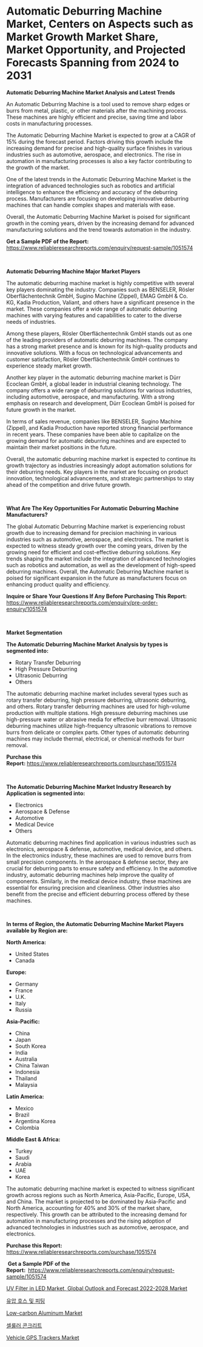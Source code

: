 <p><h1>Automatic Deburring Machine Market, Centers on Aspects such as Market Growth Market Share, Market Opportunity, and Projected Forecasts Spanning from 2024 to 2031</h1></p><p><strong>Automatic Deburring Machine Market Analysis and Latest Trends</strong></p>
<p><p>An Automatic Deburring Machine is a tool used to remove sharp edges or burrs from metal, plastic, or other materials after the machining process. These machines are highly efficient and precise, saving time and labor costs in manufacturing processes.</p><p>The Automatic Deburring Machine Market is expected to grow at a CAGR of 15% during the forecast period. Factors driving this growth include the increasing demand for precise and high-quality surface finishes in various industries such as automotive, aerospace, and electronics. The rise in automation in manufacturing processes is also a key factor contributing to the growth of the market.</p><p>One of the latest trends in the Automatic Deburring Machine Market is the integration of advanced technologies such as robotics and artificial intelligence to enhance the efficiency and accuracy of the deburring process. Manufacturers are focusing on developing innovative deburring machines that can handle complex shapes and materials with ease.</p><p>Overall, the Automatic Deburring Machine Market is poised for significant growth in the coming years, driven by the increasing demand for advanced manufacturing solutions and the trend towards automation in the industry.</p></p>
<p><strong>Get a Sample PDF of the Report:&nbsp;</strong> <a href="https://www.reliableresearchreports.com/enquiry/request-sample/1051574">https://www.reliableresearchreports.com/enquiry/request-sample/1051574</a></p>
<p>&nbsp;</p>
<p><strong>Automatic Deburring Machine Major Market Players</strong></p>
<p><p>The automatic deburring machine market is highly competitive with several key players dominating the industry. Companies such as BENSELER, Rösler Oberflächentechnik GmbH, Sugino Machine (Zippel), EMAG GmbH & Co. KG, Kadia Production, Valiant, and others have a significant presence in the market. These companies offer a wide range of automatic deburring machines with varying features and capabilities to cater to the diverse needs of industries.</p><p>Among these players, Rösler Oberflächentechnik GmbH stands out as one of the leading providers of automatic deburring machines. The company has a strong market presence and is known for its high-quality products and innovative solutions. With a focus on technological advancements and customer satisfaction, Rösler Oberflächentechnik GmbH continues to experience steady market growth.</p><p>Another key player in the automatic deburring machine market is Dürr Ecoclean GmbH, a global leader in industrial cleaning technology. The company offers a wide range of deburring solutions for various industries, including automotive, aerospace, and manufacturing. With a strong emphasis on research and development, Dürr Ecoclean GmbH is poised for future growth in the market.</p><p>In terms of sales revenue, companies like BENSELER, Sugino Machine (Zippel), and Kadia Production have reported strong financial performance in recent years. These companies have been able to capitalize on the growing demand for automatic deburring machines and are expected to maintain their market positions in the future.</p><p>Overall, the automatic deburring machine market is expected to continue its growth trajectory as industries increasingly adopt automation solutions for their deburring needs. Key players in the market are focusing on product innovation, technological advancements, and strategic partnerships to stay ahead of the competition and drive future growth.</p></p>
<p>&nbsp;</p>
<p><strong>What Are The Key Opportunities For Automatic Deburring Machine Manufacturers?</strong></p>
<p><p>The global Automatic Deburring Machine market is experiencing robust growth due to increasing demand for precision machining in various industries such as automotive, aerospace, and electronics. The market is expected to witness steady growth over the coming years, driven by the growing need for efficient and cost-effective deburring solutions. Key trends shaping the market include the integration of advanced technologies such as robotics and automation, as well as the development of high-speed deburring machines. Overall, the Automatic Deburring Machine market is poised for significant expansion in the future as manufacturers focus on enhancing product quality and efficiency.</p></p>
<p><strong>Inquire or Share Your Questions If Any Before Purchasing This Report:</strong> <a href="https://www.reliableresearchreports.com/enquiry/pre-order-enquiry/1051574">https://www.reliableresearchreports.com/enquiry/pre-order-enquiry/1051574</a></p>
<p>&nbsp;</p>
<p><strong>Market Segmentation</strong></p>
<p><strong>The Automatic Deburring Machine Market Analysis by types is segmented into:</strong></p>
<p><ul><li>Rotary Transfer Deburring</li><li>High Pressure Deburring</li><li>Ultrasonic Deburring</li><li>Others</li></ul></p>
<p><p>The automatic deburring machine market includes several types such as rotary transfer deburring, high pressure deburring, ultrasonic deburring, and others. Rotary transfer deburring machines are used for high-volume production with multiple stations. High pressure deburring machines use high-pressure water or abrasive media for effective burr removal. Ultrasonic deburring machines utilize high-frequency ultrasonic vibrations to remove burrs from delicate or complex parts. Other types of automatic deburring machines may include thermal, electrical, or chemical methods for burr removal.</p></p>
<p><strong>Purchase this Report:&nbsp;</strong><a href="https://www.reliableresearchreports.com/purchase/1051574">https://www.reliableresearchreports.com/purchase/1051574</a></p>
<p>&nbsp;</p>
<p><strong>The Automatic Deburring Machine Market Industry Research by Application is segmented into:</strong></p>
<p><ul><li>Electronics</li><li>Aerospace & Defense</li><li>Automotive</li><li>Medical Device</li><li>Others</li></ul></p>
<p><p>Automatic deburring machines find application in various industries such as electronics, aerospace & defense, automotive, medical device, and others. In the electronics industry, these machines are used to remove burrs from small precision components. In the aerospace & defense sector, they are crucial for deburring parts to ensure safety and efficiency. In the automotive industry, automatic deburring machines help improve the quality of components. Similarly, in the medical device industry, these machines are essential for ensuring precision and cleanliness. Other industries also benefit from the precise and efficient deburring process offered by these machines.</p></p>
<p>&nbsp;</p>
<p><strong>In terms of Region, the Automatic Deburring Machine Market Players available by Region are:</strong></p>
<p>
    <p> <strong> North America: </strong>
        <ul>
            <li>United States</li>
            <li>Canada</li>
        </ul>
        </p> 
    <p> <strong> Europe: </strong>
        <ul>
            <li>Germany</li>
            <li>France</li>
            <li>U.K.</li>
            <li>Italy</li>
            <li>Russia</li>
        </ul>
        </p> 
    <p> <strong> Asia-Pacific: </strong>
        <ul>
            <li>China</li>
            <li>Japan</li>
            <li>South Korea</li>
            <li>India</li>
            <li>Australia</li>
            <li>China Taiwan</li>
            <li>Indonesia</li>
            <li>Thailand</li>
            <li>Malaysia</li>
        </ul>
        </p> 
    <p> <strong> Latin America: </strong>
        <ul>
            <li>Mexico</li>
            <li>Brazil</li>
            <li>Argentina Korea</li>
            <li>Colombia</li>
        </ul>
        </p> 
    <p> <strong> Middle East & Africa: </strong>
        <ul>
            <li>Turkey</li>
            <li>Saudi</li>
            <li>Arabia</li>
            <li>UAE</li>
            <li>Korea</li>
        </ul>
    </p>
    </p>
<p><p>The automatic deburring machine market is expected to witness significant growth across regions such as North America, Asia-Pacific, Europe, USA, and China. The market is projected to be dominated by Asia-Pacific and North America, accounting for 40% and 30% of the market share, respectively. This growth can be attributed to the increasing demand for automation in manufacturing processes and the rising adoption of advanced technologies in industries such as automotive, aerospace, and electronics.</p></p>
<p><strong>Purchase this Report: </strong><a href="https://www.reliableresearchreports.com/purchase/1051574">https://www.reliableresearchreports.com/purchase/1051574</a></p>
<p>&nbsp;<strong>Get a Sample PDF of the Report:&nbsp;&nbsp;</strong><a href="https://www.reliableresearchreports.com/enquiry/request-sample/1051574">https://www.reliableresearchreports.com/enquiry/request-sample/1051574</a></p>
<p><strong></strong></p>
<p><p><a href="https://view.publitas.com/reportprime-1/decoding-the-uv-filter-in-led-market-global-outlook-and-forecast-2022-2028-market-a-deep-dive-into-the-latest-market-trends-market-segmentation-and-competitive-analysis/">UV Filter in LED Market, Global Outlook and Forecast 2022-2028 Market</a></p><p><a href="https://github.com/vsn7qpua81q/Market-Research-Report-List-1/blob/main/9981658187779.md">유압 호스 및 피팅</a></p><p><a href="https://florentine-yuzu-f42.notion.site/Low-carbon-Aluminum-Market-Research-Report-Unlocks-Analysis-on-the-Market-Financial-Status-Market-S-e164022200864e1eaa944189cdb481e0">Low-carbon Aluminum Market</a></p><p><a href="https://github.com/trmesnao7959541/Market-Research-Report-List-1/blob/main/5224997187778.md">셀룰러 콘크리트</a></p><p><a href="https://github.com/sonuprakash1/Market-Research-Report-List-1/blob/main/vehicle-gps-trackers-market.md">Vehicle GPS Trackers Market</a></p></p>
